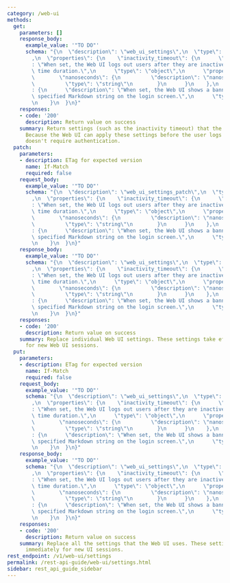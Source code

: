 ```yaml
---
category: /web-ui
methods:
  get:
    parameters: []
    response_body:
      example_value: '"TO DO"'
      schema: "{\n  \"description\": \"web_ui_settings\",\n  \"type\": \"object\"\
        ,\n  \"properties\": {\n    \"inactivity_timeout\": {\n      \"description\"\
        : \"When set, the Web UI logs out users after they are inactive for the specified\
        \ time duration.\",\n      \"type\": \"object\",\n      \"properties\": {\n\
        \        \"nanoseconds\": {\n          \"description\": \"nanoseconds\",\n\
        \          \"type\": \"string\"\n        }\n      }\n    },\n    \"login_banner\"\
        : {\n      \"description\": \"When set, the Web UI shows a banner with the\
        \ specified Markdown string on the login screen.\",\n      \"type\": \"string\"\
        \n    }\n  }\n}"
    responses:
    - code: '200'
      description: Return value on success
    summary: Return settings (such as the inactivity timeout) that the Web UI uses.
      Because the Web UI can apply these settings before the user logs in, this method
      doesn't require authentication.
  patch:
    parameters:
    - description: ETag for expected version
      name: If-Match
      required: false
    request_body:
      example_value: '"TO DO"'
      schema: "{\n  \"description\": \"web_ui_settings_patch\",\n  \"type\": \"object\"\
        ,\n  \"properties\": {\n    \"inactivity_timeout\": {\n      \"description\"\
        : \"When set, the Web UI logs out users after they are inactive for the specified\
        \ time duration.\",\n      \"type\": \"object\",\n      \"properties\": {\n\
        \        \"nanoseconds\": {\n          \"description\": \"nanoseconds\",\n\
        \          \"type\": \"string\"\n        }\n      }\n    },\n    \"login_banner\"\
        : {\n      \"description\": \"When set, the Web UI shows a banner with the\
        \ specified Markdown string on the login screen.\",\n      \"type\": \"string\"\
        \n    }\n  }\n}"
    response_body:
      example_value: '"TO DO"'
      schema: "{\n  \"description\": \"web_ui_settings\",\n  \"type\": \"object\"\
        ,\n  \"properties\": {\n    \"inactivity_timeout\": {\n      \"description\"\
        : \"When set, the Web UI logs out users after they are inactive for the specified\
        \ time duration.\",\n      \"type\": \"object\",\n      \"properties\": {\n\
        \        \"nanoseconds\": {\n          \"description\": \"nanoseconds\",\n\
        \          \"type\": \"string\"\n        }\n      }\n    },\n    \"login_banner\"\
        : {\n      \"description\": \"When set, the Web UI shows a banner with the\
        \ specified Markdown string on the login screen.\",\n      \"type\": \"string\"\
        \n    }\n  }\n}"
    responses:
    - code: '200'
      description: Return value on success
    summary: Replace individual Web UI settings. These settings take effect immediately
      for new Web UI sessions.
  put:
    parameters:
    - description: ETag for expected version
      name: If-Match
      required: false
    request_body:
      example_value: '"TO DO"'
      schema: "{\n  \"description\": \"web_ui_settings\",\n  \"type\": \"object\"\
        ,\n  \"properties\": {\n    \"inactivity_timeout\": {\n      \"description\"\
        : \"When set, the Web UI logs out users after they are inactive for the specified\
        \ time duration.\",\n      \"type\": \"object\",\n      \"properties\": {\n\
        \        \"nanoseconds\": {\n          \"description\": \"nanoseconds\",\n\
        \          \"type\": \"string\"\n        }\n      }\n    },\n    \"login_banner\"\
        : {\n      \"description\": \"When set, the Web UI shows a banner with the\
        \ specified Markdown string on the login screen.\",\n      \"type\": \"string\"\
        \n    }\n  }\n}"
    response_body:
      example_value: '"TO DO"'
      schema: "{\n  \"description\": \"web_ui_settings\",\n  \"type\": \"object\"\
        ,\n  \"properties\": {\n    \"inactivity_timeout\": {\n      \"description\"\
        : \"When set, the Web UI logs out users after they are inactive for the specified\
        \ time duration.\",\n      \"type\": \"object\",\n      \"properties\": {\n\
        \        \"nanoseconds\": {\n          \"description\": \"nanoseconds\",\n\
        \          \"type\": \"string\"\n        }\n      }\n    },\n    \"login_banner\"\
        : {\n      \"description\": \"When set, the Web UI shows a banner with the\
        \ specified Markdown string on the login screen.\",\n      \"type\": \"string\"\
        \n    }\n  }\n}"
    responses:
    - code: '200'
      description: Return value on success
    summary: Replace all the settings that the Web UI uses. These settings take effect
      immediately for new UI sessions.
rest_endpoint: /v1/web-ui/settings
permalink: /rest-api-guide/web-ui/settings.html
sidebar: rest_api_guide_sidebar
---
```

